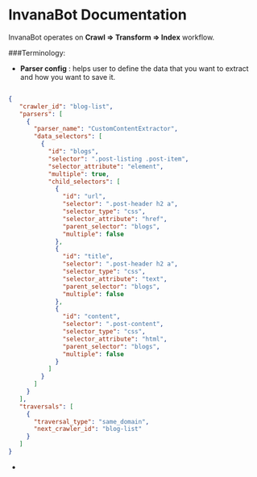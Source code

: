 # InvanaBot Documentation


InvanaBot operates on **Crawl => Transform => Index** workflow. 


###Terminology:

- **Parser config** : helps user to define the data that you want
 to extract and how you want to save it. 
 
 ```json

{
    "crawler_id": "blog-list",
    "parsers": [
      {
        "parser_name": "CustomContentExtractor",
        "data_selectors": [
          {
            "id": "blogs",
            "selector": ".post-listing .post-item",
            "selector_attribute": "element",
            "multiple": true,
            "child_selectors": [
              {
                "id": "url",
                "selector": ".post-header h2 a",
                "selector_type": "css",
                "selector_attribute": "href",
                "parent_selector": "blogs",
                "multiple": false
              },
              {
                "id": "title",
                "selector": ".post-header h2 a",
                "selector_type": "css",
                "selector_attribute": "text",
                "parent_selector": "blogs",
                "multiple": false
              },
              {
                "id": "content",
                "selector": ".post-content",
                "selector_type": "css",
                "selector_attribute": "html",
                "parent_selector": "blogs",
                "multiple": false
              }
            ]
          }
        ]
      }
    ],
    "traversals": [
      {
        "traversal_type": "same_domain",
        "next_crawler_id": "blog-list"
      }
    ]
}

```
 
- 